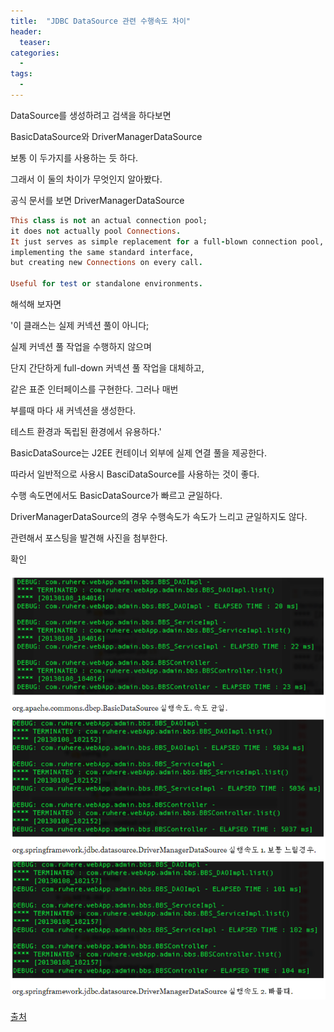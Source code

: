 ```yaml
---
title:  "JDBC DataSource 관련 수행속도 차이"
header:
  teaser: 
categories: 
  - 
tags:
  -
---
```


DataSource를 생성하려고 검색을 하다보면

BasicDataSource와 DriverManagerDataSource

보통 이 두가지를 사용하는 듯 하다.

그래서 이 둘의 차이가 무엇인지 알아봤다.

공식 문서를 보면 DriverManagerDataSource

```ruby
This class is not an actual connection pool; 
it does not actually pool Connections. 
It just serves as simple replacement for a full-blown connection pool,
implementing the same standard interface, 
but creating new Connections on every call.

Useful for test or standalone environments.
```
해석해 보자면 

'이 클래스는 실제 커넥션 풀이 아니다; 

실제 커넥션 풀 작업을 수행하지 않으며

단지 간단하게 full-down 커넥션 풀 작업을 대체하고, 

같은 표준 인터페이스를 구현한다. 그러나 매번 

부를때 마다 새 커넥션을 생성한다.

테스트 환경과 독립된 환경에서 유용하다.'

BasicDataSource는 J2EE 컨테이너 외부에 실제 연결 풀을 제공한다.

따라서 일반적으로 사용시 BasciDataSource를 사용하는 것이 좋다.

수행 속도면에서도 BasicDataSource가 빠르고 균일하다.

DriverManagerDataSource의 경우 수행속도가 속도가 느리고 균일하지도 않다.

관련해서 포스팅을 발견해 사진을 첨부한다.

확인

<img src="/assets/img/20200805/datasource2.png">

[출처][dataSource]


[dataSource]: https://ls-al.tumblr.com/post/40004576494/basicdatasource-vs-drivermanagerdatasource
